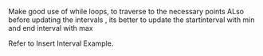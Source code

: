 Make good use of while loops, to traverse to the necessary points
ALso before updating the intervals , 
its better to update the startinterval with min and end interval with max

Refer to Insert Interval Example.

